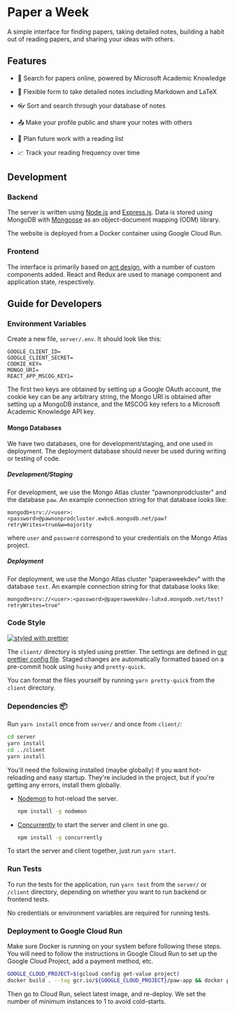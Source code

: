 # Paper a Week

A simple interface for finding papers, taking detailed notes, building a habit out of reading papers, and sharing your ideas with others.

## Features

- :mag_right: Search for papers online, powered by Microsoft Academic Knowledge

- :pencil: Flexible form to take detailed notes including Markdown and LaTeX

- :eyeglasses: Sort and search through your database of notes

- :outbox_tray: Make your profile public and share your notes with others

- :bookmark_tabs: Plan future work with a reading list

- :chart_with_upwards_trend: Track your reading frequency over time

## Development

### Backend

The server is written using [Node.js](https://nodejs.org/) and [Express.js](https://expressjs.com/). Data is stored using MongoDB with [Mongoose](https://mongoosejs.com/) as an object-document mapping (ODM) library.

The website is deployed from a Docker container using Google Cloud Run.

### Frontend

The interface is primarily based on [ant design](https://ant.design/), with a number of custom components added. React and Redux are used to manage component and application state, respectively.

## Guide for Developers

### Environment Variables

Create a new file, `server/.env`. It should look like this:

```text
GOOGLE_CLIENT_ID=
GOOGLE_CLIENT_SECRET=
COOKIE_KEY=
MONGO_URI=
REACT_APP_MSCOG_KEY1=
```

The first two keys are obtained by setting up a Google OAuth account, the cookie key can be any arbitrary string, the Mongo URI is obtained after setting up a MongoDB instance, and the MSCOG key refers to a Microsoft Academic Knowledge API key.

#### Mongo Databases

We have two databases, one for development/staging, and one used in deployment.
The deployment database should never be used during writing or testing of code.

##### Development/Staging

For development, we use the Mongo Atlas cluster "pawnonprodcluster" and the database
`paw`. An example connection string for that database looks like:

```text
mongodb+srv://<user>:<password>@pawnonprodcluster.ewbc6.mongodb.net/paw?retryWrites=true&w=majority
```

where `user` and `password` correspond to your credentials on the Mongo Atlas project.

##### Deployment

For deployment, we use the Mongo Atlas cluster "paperaweekdev" with the database `test`.
An example connection string for that database looks like:

```text
mongodb+srv://<user>:<password>@paperaweekdev-luhxd.mongodb.net/test?retryWrites=true"
```

### Code Style

[![styled with prettier](https://img.shields.io/badge/code_style-prettier-ff69b4.svg?style=flat-square)](https://github.com/prettier/prettier)

The `client/` directory is styled using prettier. The settings are defined in [our prettier config file](./client/.prettierrc.json). Staged changes are automatically formatted based on a pre-commit hook using `husky` and `pretty-quick`.

You can format the files yourself by running `yarn pretty-quick` from the `client` directory.

### Dependencies :package:

Run `yarn install` once from `server/` and once from `client/`:

```sh
cd server
yarn install
cd ../client
yarn install
```

You'll need the following installed (maybe globally) if you want hot-reloading and easy startup. They're included in the project, but if you're getting any errors, install them globally.

- [Nodemon](https://www.npmjs.com/package/nodemon) to hot-reload the server.

  ```sh
  npm install -g nodemon
  ```

- [Concurrently](https://www.npmjs.com/package/concurrently) to start the server and client in one go.

  ```sh
  npm install -g concurrently
  ```

To start the server and client together, just run `yarn start`.

### Run Tests

To run the tests for the application, run `yarn test` from the `server/` or `/client` directory, depending on whether you want to run backend or frontend tests.

No credentials or environment variables are required for running tests.

### Deployment to Google Cloud Run

Make sure Docker is running on your system before following these steps. You will need to follow the instructions in Google Cloud Run to set up the Google Cloud Project, add a payment method, etc.

```sh
GOOGLE_CLOUD_PROJECT=$(gcloud config get-value project)
docker build . --tag gcr.io/${GOOGLE_CLOUD_PROJECT}/paw-app && docker push gcr.io/${GOOGLE_CLOUD_PROJECT}/paw-app
```

Then go to Cloud Run, select latest image, and re-deploy. We set the number of minimum instances to 1 to avoid cold-starts.
